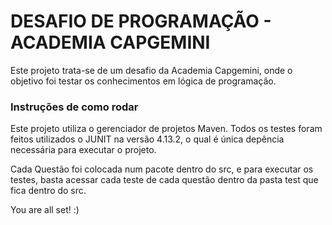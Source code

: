 
# DESAFIO DE PROGRAMAÇÃO - ACADEMIA CAPGEMINI #

Este projeto trata-se de um desafio da Academia Capgemini, onde o objetivo foi testar os conhecimentos em lógica de programação.

### Instruções de como rodar

Este projeto utiliza o gerenciador de projetos Maven. Todos os testes foram feitos utilizados o JUNIT na versão 4.13.2, 
o qual é única depência necessária para executar o projeto.

Cada Questão foi colocada num pacote dentro do src, e para executar os testes, basta acessar cada teste de cada questão dentro da pasta test 
que fica dentro do src.

You are all set!  :)

